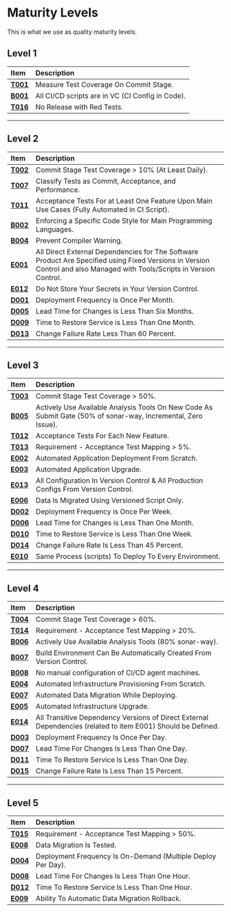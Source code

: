 # Maturity Levels
This is what we use as quality maturity levels.

## Level 1

| **Item**          | **Description** |
| :--                | :--             |
| **[T001](catalog/test/T001)** | Measure Test Coverage On Commit Stage. |
| **[B001](catalog/build_ci/B001)** | All CI/CD scripts are in VC (CI Config in Code). |
| **[T016](catalog/test/T016)** | No Release with Red Tests. |

---

## Level 2

| **Item**          | **Description** |
| :--                | :--             |
| **[T002](catalog/test/T002)** | Commit Stage Test Coverage > 10% (At Least Daily). |
| **[T007](catalog/test/T007)** | Classify Tests as Commit, Acceptance, and Performance. |
| **[T011](catalog/test/T011)** | Acceptance Tests For at Least One Feature Upon Main Use Cases (Fully Automated in CI Script). |
| **[B002](catalog/build_ci/B002)** | Enforcing a Specific Code Style for Main Programming Languages. |
| **[B004](catalog/build_ci/B004)** | Prevent Compiler Warning. |
| **[E001](catalog/environment/E001)** | All Direct External Dependencies for The Software Product Are Specified using Fixed Versions in Version Control and also Managed with Tools/Scripts in Version Control. |
| **[E012](catalog/environment/E012)** | Do Not Store Your Secrets in Your Version Control. |
| **[D001](catalog/delivery/D001)** |Deployment Frequency is Once Per Month. |
| **[D005](catalog/delivery/D005)** | Lead Time for Changes is Less Than Six Months. |
| **[D009](catalog/delivery/D009)** | Time to Restore Service is Less Than One Month. |
| **[D013](catalog/delivery/D013)** | Change Failure Rate Less Than 60 Percent. |

---

## Level 3

| **Item**          | **Description** |
| :--                | :--             |
| **[T003](catalog/test/T003)** | Commit Stage Test Coverage > 50%. |
| **[B005](catalog/build_ci/B005)** | Actively Use Available Analysis Tools On New Code As Submit Gate (50% of sonar-way, Incremental, Zero Issue). |
| **[T012](catalog/test/T012)** | Acceptance Tests For Each New Feature. |
| **[T013](catalog/test/T013)** | Requirement - Acceptance Test Mapping > 5%. |
| **[E002](catalog/environment/E002)** | Automated Application Deployment From Scratch. |
| **[E003](catalog/environment/E003)** | Automated Application Upgrade. |
| **[E013](catalog/environment/E013)** | All Configuration In Version Control & All Production Configs From Version Control. |
| **[E006](catalog/environment/E006)** | Data Is Migrated Using Versioned Script Only. |
| **[D002](catalog/delivery/D002)** | Deployment Frequency is Once Per Week. |
| **[D006](catalog/delivery/D006)** | Lead Time for Changes is Less Than One Month. |
| **[D010](catalog/delivery/D010)** | Time to Restore Service is Less Than One Week. |
| **[D014](catalog/delivery/D014)** | Change Failure Rate Is Less Than 45 Percent. |
| **[E010](catalog/environment/E010)** | Same Process (scripts) To Deploy To Every Environment. |

---

## Level 4

| **Item**          | **Description** |
| :--                | :--             |
| **[T004](catalog/test/T004)** | Commit Stage Test Coverage > 60%. |
| **[T014](catalog/test/T014)** | Requirement - Acceptance Test Mapping > 20%. |
| **[B006](catalog/build_ci/B006)** | Actively Use Available Analysis Tools (80% sonar-way). |
| **[B007](catalog/build_ci/B007)** | Build Environment Can Be Automatically Created From Version Control. |
| **[B008](catalog/build_ci/B008)** | No manual configuration of CI/CD agent machines. |
| **[E004](catalog/environment/E004)** | Automated Infrastructure Provisioning From Scratch. |
| **[E007](catalog/environment/E007)** | Automated Data Migration While Deploying. |
| **[E005](catalog/environment/E005)** | Automated Infrastructure Upgrade. |
| **[E014](catalog/environment/E014)** | All Transitive Dependency Versions of Direct External Dependencies (related to item E001) Should be Defined. |
| **[D003](catalog/delivery/D003)** | Deployment Frequency Is Once Per Day. |
| **[D007](catalog/delivery/D007)** | Lead Time For Changes Is Less Than One Day. |
| **[D011](catalog/delivery/D011)** | Time To Restore Service Is Less Than One Day. |
| **[D015](catalog/delivery/D015)** | Change Failure Rate Is Less Than 15 Percent. |

---

## Level 5

| **Item**          | **Description** |
| :--               | :--             |
| **[T015](catalog/test/T015)** | Requirement - Acceptance Test Mapping > 50%. |
| **[E008](catalog/environment/E008)** | Data Migration Is Tested. |
| **[D004](catalog/delivery/D004)** | Deployment Frequency Is On-Demand (Multiple Deploy Per Day). |
| **[D008](catalog/delivery/D008)** | Lead Time For Changes Is Less Than One Hour. |
| **[D012](catalog/delivery/D012)** | Time To Restore Service Is Less Than One Hour. |
| **[E009](catalog/environment/E009)** | Ability To Automatic Data Migration Rollback. |
